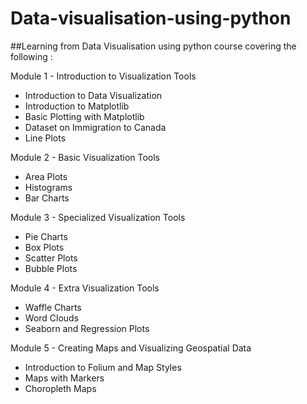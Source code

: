 # Data-visualisation-using-python
##Learning from Data Visualisation using python course covering the following :

Module 1 - Introduction to Visualization Tools
- Introduction to Data Visualization
- Introduction to Matplotlib
- Basic Plotting with Matplotlib
- Dataset on Immigration to Canada
- Line Plots

Module 2 - Basic Visualization Tools
- Area Plots
- Histograms
- Bar Charts

Module 3 - Specialized Visualization Tools
- Pie Charts
- Box Plots
- Scatter Plots
- Bubble Plots

Module 4 - Extra Visualization Tools
- Waffle Charts
- Word Clouds
- Seaborn and Regression Plots

Module 5 - Creating Maps and Visualizing Geospatial Data
- Introduction to Folium and Map Styles
- Maps with Markers 
- Choropleth Maps
